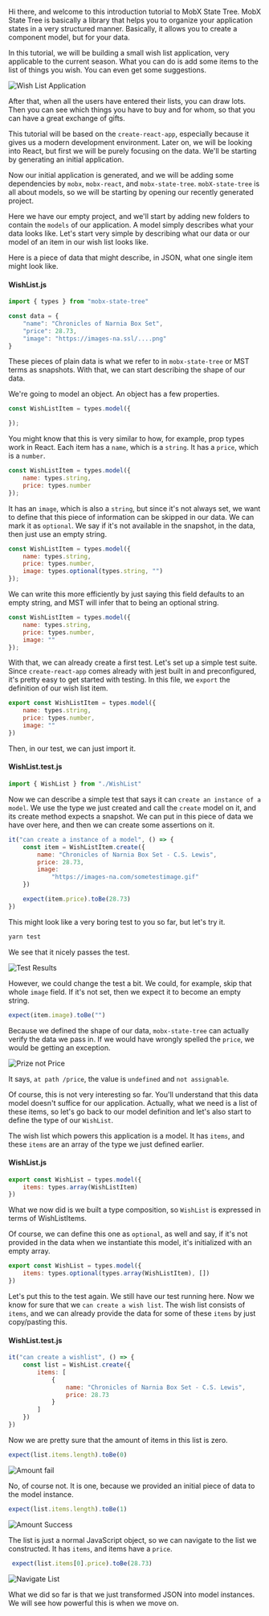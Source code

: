 Hi there, and welcome to this introduction tutorial to MobX State Tree. MobX State Tree is basically a library that helps you to organize your application states in a very structured manner. Basically, it allows you to create a component model, but for your data.

In this tutorial, we will be building a small wish list application, very applicable to the current season. What you can do is add some items to the list of things you wish. You can even get some suggestions.

![Wish List Application](../images/react-describe-your-application-domain-using-mobx-state-tree-mst-models-wishlist-app.png)

After that, when all the users have entered their lists, you can draw lots. Then you can see which things you have to buy and for whom, so that you can have a great exchange of gifts.

This tutorial will be based on the `create-react-app`, especially because it gives us a modern development environment. Later on, we will be looking into React, but first we will be purely focusing on the data. We'll be starting by generating an initial application.

Now our initial application is generated, and we will be adding some dependencies by `mobx`, `mobx-react`, and `mobx-state-tree`. `mobX-state-tree` is all about models, so we will be starting by opening our recently generated project.

Here we have our empty project, and we'll start by adding new folders to contain the `models` of our application. A model simply describes what your data looks like. Let's start very simple by describing what our data or our model of an item in our wish list looks like.

Here is a piece of data that might describe, in JSON, what one single item might look like. 

#### WishList.js

```javascript
import { types } from "mobx-state-tree"

const data = {
    "name": "Chronicles of Narnia Box Set",
    "price": 28.73,
    "image": "https://images-na.ssl/....png"
}
```

These pieces of plain data is what we refer to in `mobx-state-tree` or MST terms as snapshots. With that, we can start describing the shape of our data.

We're going to model an object. An object has a few properties. 

```javascript
const WishListItem = types.model({

});
```
You might know that this is very similar to how, for example, prop types work in React. Each item has a `name`, which is a `string`. It has a `price`, which is a `number`.

```javascript
const WishListItem = types.model({
    name: types.string,
    price: types.number
});
```

It has an `image`, which is also a `string`, but since it's not always set, we want to define that this piece of information can be skipped in our data. We can mark it as `optional`. We say if it's not available in the snapshot, in the data, then just use an empty string.

```javascript
const WishListItem = types.model({
    name: types.string,
    price: types.number,
    image: types.optional(types.string, "")
});
```

We can write this more efficiently by just saying this field defaults to an empty string, and MST will infer that to being an optional string.

```javascript
const WishListItem = types.model({
    name: types.string,
    price: types.number,
    image: ""
});
```

With that, we can already create a first test. Let's set up a simple test suite. Since `create-react-app` comes already with jest built in and preconfigured, it's pretty easy to get started with testing. In this file, we `export` the definition of our wish list item. 

```javascript
export const WishListItem = types.model({
    name: types.string,
    price: types.number,
    image: ""
})
```
Then, in our test, we can just import it.

#### WishList.test.js

```javascript
import { WishList } from "./WishList"
```
Now we can describe a simple test that says it can `create an instance of a model`. We use the type we just created and call the `create` model on it, and its create method expects a snapshot. We can put in this piece of data we have over here, and then we can create some assertions on it.

```javascript
it("can create a instance of a model", () => {
    const item = WishListItem.create({
        name: "Chronicles of Narnia Box Set - C.S. Lewis",
        price: 28.73,
        image:
            "https://images-na.com/sometestimage.gif"
    })

    expect(item.price).toBe(28.73)
})
```

This might look like a very boring test to you so far, but let's try it. 

```javascript
yarn test
```
We see that it nicely passes the test. 

![Test Results](../images/react-describe-your-application-domain-using-mobx-state-tree-mst-models-test-results.png)

However, we could change the test a bit. We could, for example, skip that whole `image` field. If it's not set, then we expect it to become an empty string.

```javascript
expect(item.image).toBe("")
```

Because we defined the shape of our data, `mobx-state-tree` can actually verify the data we pass in. If we would have wrongly spelled the `price`, we would be getting an exception. 

![Prize not Price](../images/react-describe-your-application-domain-using-mobx-state-tree-mst-models-prize.png)

It says, `at path /price`, the value is `undefined` and `not assignable`.

Of course, this is not very interesting so far. You'll understand that this data model doesn't suffice for our application. Actually, what we need is a list of these items, so let's go back to our model definition and let's also start to define the type of our `WishList`.

The wish list which powers this application is a model. It has `items`, and these `items` are an array of the type we just defined earlier. 

#### WishList.js

```javascript
export const WishList = types.model({
    items: types.array(WishListItem)
})
```

What we now did is we built a type composition, so `WishList` is expressed in terms of WishListItems.

Of course, we can define this one as `optional`, as well and say, if it's not provided in the data when we instantiate this model, it's initialized with an empty array.

```javascript
export const WishList = types.model({
    items: types.optional(types.array(WishListItem), [])
})
```

Let's put this to the test again. We still have our test running here. Now we know for sure that we `can create a wish list`. The wish list consists of `items`, and we can already provide the data for some of these `items` by just copy/pasting this.

#### WishList.test.js

```javascript
it("can create a wishlist", () => {
    const list = WishList.create({
        items: [
            {
                name: "Chronicles of Narnia Box Set - C.S. Lewis",
                price: 28.73
            }
        ]
    })
})
```

Now we are pretty sure that the amount of items in this list is zero. 

```javascript
expect(list.items.length).toBe(0)
```

![Amount fail](../images/react-describe-your-application-domain-using-mobx-state-tree-mst-models-amount-fail.png)

No, of course not. It is one, because we provided an initial piece of data to the model instance. 

```javascript
expect(list.items.length).toBe(1)
```
![Amount Success](../images/react-describe-your-application-domain-using-mobx-state-tree-mst-models-amount-success.png)

The list is just a normal JavaScript object, so we can navigate to the list we constructed. It has `items`, and items have a `price`.

```javascript
 expect(list.items[0].price).toBe(28.73)
```

![Navigate List](../images/react-describe-your-application-domain-using-mobx-state-tree-mst-models-navigate-list.png)

What we did so far is that we just transformed JSON into model instances. We will see how powerful this is when we move on.